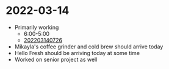 # 2022-03-14
- Primarily working
	- 6:00-5:00
	- [202203140726](202203140726.md)
- Mikayla's coffee grinder and cold brew should arrive today
- Hello Fresh should be arriving today at some time
- Worked on senior project as well